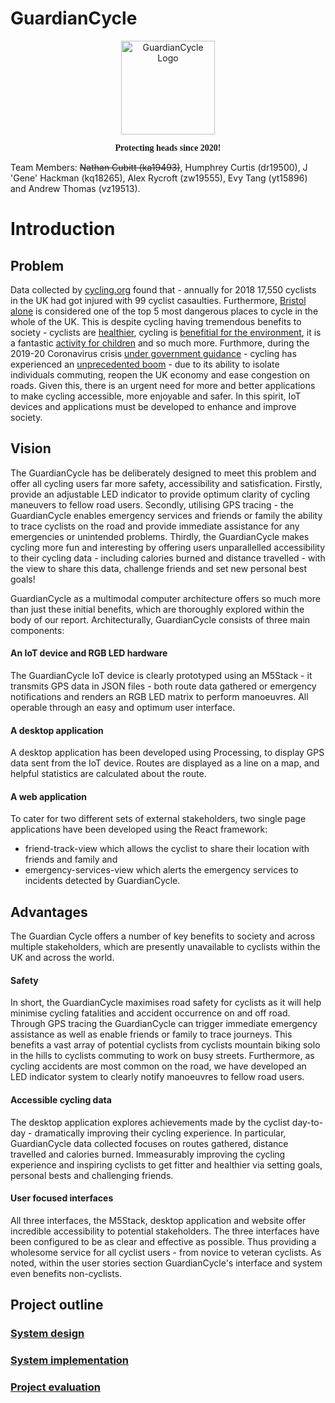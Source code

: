 # GuardianCycle
<p align="center">
<img src="https://friend-track-view.preciouschicken.now.sh/helmetLogo.png" alt="GuardianCycle Logo" width="150" height="150">
</p>

<p align="center">
<strong style="font-family: 'Charm', cursive;">Protecting heads since 2020!</strong>

</p>




Team Members: ~~Nathan Cubitt (ka19493)~~, Humphrey Curtis (dr19500), J 'Gene' Hackman (kq18265), Alex Rycroft (zw19555), Evy Tang (yt15896) and Andrew Thomas (vz19513).

# Introduction 


## Problem

Data collected by [cycling.org](https://www.cyclinguk.org/blog/road-casualties-2018-vital-statistics-cycle-campaigning) found that - annually for 2018 17,550 cyclists in the UK had got injured with 99 cyclist casaulties. Furthermore, [Bristol alone](https://www.bristolpost.co.uk/news/bristol-news/bristol-among-top-five-most-1749111) is considered one of the top 5 most dangerous places to cycle in the whole of the UK. This is despite cycling having tremendous benefits to society - cyclists are [healthier](https://www.betterhealth.vic.gov.au/health/healthyliving/cycling-health-benefits), cycling is [benefitial for the environment](https://biofriendlyplanet.com/green-alternatives/transportation/environmental-reasons-to-start-riding-your-bicycle-more/), it is a fantastic [activity for children](https://www.sustrans.org.uk/our-blog/get-active/2019/everyday-walking-and-cycling/the-benefits-of-cycling-for-children-and-families/) and so much more. Furthmore, during the 2019-20 Coronavirus crisis [under government guidance](https://www.independent.co.uk/environment/coronavirus-cycling-ebikes-cars-lockdown-uk-walking-air-pollution-leeds-university-a9521451.html) - cycling has experienced an [unprecedented boom](https://www.theguardian.com/lifeandstyle/2020/may/09/coronavirus-cycling-boom-makes-a-good-bike-hard-to-find) - due to its ability to isolate individuals commuting, reopen the UK economy and ease congestion on roads. Given this, there is an urgent need for more and better applications to make cycling accessible, more enjoyable and safer. In this spirit, IoT devices and applications must be developed to enhance and improve society.

## Vision

The GuardianCycle has be deliberately designed to meet this problem and offer all cycling users far more safety, accessibility and satisfication. Firstly, provide an adjustable LED indicator to provide optimum clarity of cycling maneuvers to fellow road users. Secondly, utilising GPS tracing - the GuardianCycle enables emergency services and friends or family the ability to trace cyclists on the road and provide immediate assistance for any emergencies or unintended problems. Thirdly, the GuardianCycle makes cycling more fun and interesting by offering users unparallelled accessibility to their cycling data - including calories burned and distance travelled - with the view to share this data, challenge friends and set new personal best goals!

GuardianCycle as a multimodal computer architecture offers so much more than just these initial benefits, which are thoroughly explored within the body of our report. Architecturally, GuardianCycle consists of three main components: 

#### An IoT device and RGB LED hardware

The GuardianCycle IoT device is clearly prototyped using an M5Stack - it transmits GPS data in JSON files - both route data gathered or emergency notifications and renders an RGB LED matrix to perform manoeuvres. All operable through an easy and optimum user interface. 

#### A desktop application

A desktop application has been developed using Processing, to display GPS data sent from the IoT device. Routes are displayed as a line on a map, and helpful statistics are calculated about the route. 

#### A web application

To cater for two different sets of external stakeholders, two single page applications have been developed using the React framework:
- friend-track-view which allows the cyclist to share their location with friends and family and
- emergency-services-view which alerts the emergency services to incidents detected by GuardianCycle.

## Advantages

The Guardian Cycle offers a number of key benefits to society and across multiple stakeholders, which are presently unavailable to cyclists within the UK and across the world.

#### Safety 

In short, the GuardianCycle maximises road safety for cyclists as it will help minimise cycling fatalities and accident occurrence on and off road. Through GPS tracing the GuardianCycle can trigger immediate emergency assistance as well as enable friends or family to trace journeys. This benefits a vast array of potential cyclists from cyclists mountain biking solo in the hills to cyclists commuting to work on busy streets. Furthermore, as cycling accidents are most common on the road, we have developed an LED indicator system to clearly notify manoeuvres to fellow road users.

#### Accessible cycling data 

The desktop application explores achievements made by the cyclist day-to-day - dramatically improving their cycling experience. In particular, GuardianCycle data collected focuses on routes gathered, distance travelled and calories burned. Immeasurably improving the cycling experience and inspiring cyclists to get fitter and healthier via setting goals, personal bests and challenging friends. 

#### User focused interfaces

All three interfaces, the M5Stack, desktop application and website offer incredible accessibility to potential stakeholders. The three interfaces have been configured to be as clear and effective as possible. Thus providing a wholesome service for all cyclist users - from novice to veteran cyclists. As noted, within the user stories section GuardianCycle's interface and system even benefits non-cyclists. 

## Project outline

### [System design](portfolio/system-design.md)
### [System implementation](portfolio/system-implementation.md)
### [Project evaluation](portfolio/project-evaluation.md)


